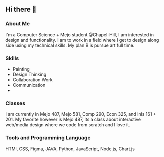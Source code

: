 ## Hi there 👋

### About Me 
I'm a Computer Science + Mejo student @Chapel-Hill, I am interested in design and functionality. I am to work in a field where I get to design along side using my technical skills. My plan B is pursue art full time.

### Skills
- Painting
- Design Thinking
- Collaboration Work
- Communication
- 
### Classes
I am currently in Mejo 487, Mejo 581, Comp 290, Econ 325, and Inls 161 + 201. My favorite however is Mejo 487, its a class about interactive web/media design where we code from scratch and I love it.

### Tools and Programming Language

HTMl, CSS, Figma, JAVA, Python, JavaScript, Node.js, Chart.js
<!--

## I'm a [Computer Science + Mejo student @Chapel-Hill, I am interested in design and functionality. I love to cook, paint, and watching movies.

**tltoan/tltoan** is a ✨ _special_ ✨ repository because its `README.md` (this file) appears on your GitHub profile.

Here are some ideas to get you started:

- 🔭 I’m currently working on ...

- 🌱 I’m currently learning ...
- 👯 I’m looking to collaborate on ...
- 🤔 I’m looking for help with ...
- 💬 Ask me about ...
- 📫 How to reach me: ...
- 😄 Pronouns: ...
- ⚡ Fun fact: ...
-->
